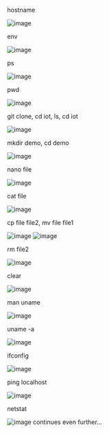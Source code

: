 hostname


![image](https://user-images.githubusercontent.com/70520853/154817618-9a34fc82-a8e9-4e39-99f9-23766ca3ef19.png)

env


![image](https://user-images.githubusercontent.com/70520853/154817661-112f2fad-d33c-4fbe-9a0b-b1ff9a476ee4.png)

ps


![image](https://user-images.githubusercontent.com/70520853/154817686-272f56b5-811d-4956-9276-9345d90c4fdb.png)

pwd


![image](https://user-images.githubusercontent.com/70520853/154817771-5acb866f-8d05-4cb9-8fa1-bcd15b3ad070.png)


git clone, cd iot, ls, cd iot


![image](https://user-images.githubusercontent.com/70520853/154817733-b5003082-6f9c-478e-b1d0-7cc055aae0ce.png)

mkdir demo, cd demo


![image](https://user-images.githubusercontent.com/70520853/154817789-ee45327e-597e-42c9-90cd-42902e7b9bdd.png)

nano file


![image](https://user-images.githubusercontent.com/70520853/154817833-17fb009d-a799-4237-b485-2eebdbe3e3e5.png)

cat file


![image](https://user-images.githubusercontent.com/70520853/154817875-f695750d-b58f-48e3-a6b1-04a578d74c0d.png)

cp file file2, mv file file1


![image](https://user-images.githubusercontent.com/70520853/154817920-fae0a294-b978-4185-a295-5cd9c38f6346.png)
![image](https://user-images.githubusercontent.com/70520853/154817926-fec8b841-c736-42b8-8603-25a866a54cbb.png)

rm file2


![image](https://user-images.githubusercontent.com/70520853/154817961-b834f6e2-f482-4e49-a578-2fdce15f2d69.png)

clear


![image](https://user-images.githubusercontent.com/70520853/154817991-688c2bd2-1eb1-48cd-b6e7-9ffeb2675aa4.png)

man uname


![image](https://user-images.githubusercontent.com/70520853/154818014-9537ca10-efea-4b71-a9fa-b41a478918ef.png)

uname -a


![image](https://user-images.githubusercontent.com/70520853/154818035-ce85117d-547f-42a8-bd60-98366c5cfd30.png)

ifconfig


![image](https://user-images.githubusercontent.com/70520853/154818048-e2922dfc-58de-46f7-bb42-33c721107dc9.png)

ping localhost


![image](https://user-images.githubusercontent.com/70520853/154818101-b95f3275-3646-4c46-b1eb-3a2875ac71f7.png)

netstat


![image](https://user-images.githubusercontent.com/70520853/154818122-48c22e14-2579-4b32-8964-2e8efee4fbde.png)
continues even further...
